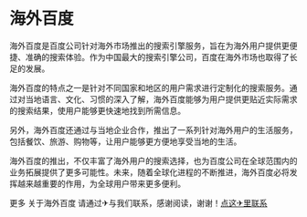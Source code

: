 # 海外百度

海外百度是百度公司针对海外市场推出的搜索引擎服务，旨在为海外用户提供更便捷、准确的搜索体验。作为中国最大的搜索引擎公司，百度在海外市场也取得了长足的发展。

海外百度的特点之一是针对不同国家和地区的用户需求进行定制化的搜索服务。通过对当地语言、文化、习惯的深入了解，海外百度能够为用户提供更贴近实际需求的搜索结果，使用户能够更快速地找到所需信息。

另外，海外百度还通过与当地企业合作，推出了一系列针对海外用户的生活服务，包括餐饮、旅游、购物等，让用户能够更方便地享受当地的生活。

海外百度的推出，不仅丰富了海外用户的搜索选择，也为百度公司在全球范围内的业务拓展提供了更多可能性。未来，随着全球化进程的不断推进，海外百度必将发挥越来越重要的作用，为全球用户带来更多便利。

更多 关于海外百度 请通过✈与我们联系，感谢阅读，谢谢！[点这✈里联系](https://www.k02.cc)